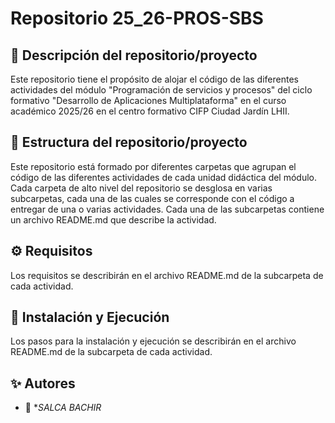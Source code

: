 # Repositorio 25_26-PROS-SBS

## 📖 Descripción del repositorio/proyecto
Este repositorio tiene el propósito de  alojar el código de las diferentes actividades del módulo "Programación de servicios y procesos" del ciclo formativo "Desarrollo de Aplicaciones Multiplataforma" en el curso académico 2025/26 en el centro formativo CIFP Ciudad Jardín LHII.

## 📂 Estructura del repositorio/proyecto

Este repositorio está formado por diferentes carpetas que agrupan el código de las diferentes actividades de cada unidad didáctica del módulo.
Cada carpeta de alto nivel del repositorio se desglosa en varias subcarpetas, cada una de las cuales se corresponde con el código a entregar de una o varias actividades.
Cada una de las subcarpetas contiene un archivo README.md que describe la actividad.

## ⚙️ Requisitos
Los requisitos se describirán en el archivo README.md de la subcarpeta de cada actividad.

## 🚀 Instalación y Ejecución
Los pasos para la instalación y ejecución se describirán en el archivo README.md de la subcarpeta de cada actividad.

## ✨ Autores
- 👤 **SALCA BACHIR*